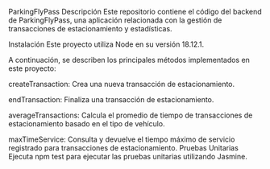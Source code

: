 ParkingFlyPass
Descripción
Este repositorio contiene el código del backend de ParkingFlyPass, una aplicación relacionada con la gestión de transacciones de estacionamiento y estadísticas.

Instalación
Este proyecto utiliza Node en su versión 18.12.1.

A continuación, se describen los principales métodos implementados en este proyecto:

createTransaction: Crea una nueva transacción de estacionamiento.

endTransaction: Finaliza una transacción de estacionamiento.

averageTransactions: Calcula el promedio de tiempo de transacciones de estacionamiento basado en el tipo de vehículo.

maxTimeService: Consulta y devuelve el tiempo máximo de servicio registrado para transacciones de estacionamiento.
Pruebas Unitarias
Ejecuta npm test para ejecutar las pruebas unitarias utilizando Jasmine.

